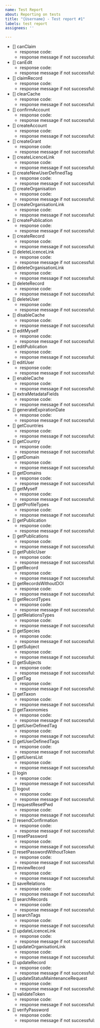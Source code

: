```yaml
---
name: Test Report
about: Reporting on tests
title: "{Username} - Test report #1"
labels: test report
assignees: ''

---
```


- [] canClaim
    - response code:
    - response message if not successful:
- [] canEdit
    - response code:
    - response message if not successful:
- [] claimRecord
    - response code:
    - response message if not successful:
- [] clearCache
    - response code:
    - response message if not successful:
- [] confirmAccount
    - response code:
    - response message if not successful:
- [] createAccount
    - response code:
    - response message if not successful:
- [] createGrant
    - response code:
    - response message if not successful:
- [] createLicenceLink
    - response code:
    - response message if not successful:
- [] createNewUserDefinedTag
    - response code:
    - response message if not successful:
- [] createOrganisation
    - response code:
    - response message if not successful:
- [] createOrganisationLink
    - response code:
    - response message if not successful:
- [] createPublication
    - response code:
    - response message if not successful:
- [] createRecord
    - response code:
    - response message if not successful:
- [] deleteLicenceLink
    - response code:
    - response message if not successful:
- [] deleteOrganisationLink
    - response code:
    - response message if not successful:
- [] deleteRecord
    - response code:
    - response message if not successful:
- [] deleteUser
    - response code:
    - response message if not successful:
- [] disableCache
    - response code:
    - response message if not successful:
- [] editMyself
    - response code:
    - response message if not successful:
- [] editPublication
    - response code:
    - response message if not successful:
- [] editUser
    - response code:
    - response message if not successful:
- [] enableCache
    - response code:
    - response message if not successful:
- [] extraMetadataFields
    - response code:
    - response message if not successful:
- [] generateExpirationDate
    - response code:
    - response message if not successful:
- [] getCountries
    - response code:
    - response message if not successful:
- [] getCountry
    - response code:
    - response message if not successful:
- [] getDomain
    - response code:
    - response message if not successful:
- [] getDomains
    - response code:
    - response message if not successful:
- [] getMyself
    - response code:
    - response message if not successful:
- [] getProfileTypes
    - response code:
    - response message if not successful:
- [] getPublication
    - response code:
    - response message if not successful:
- [] getPublications
    - response code:
    - response message if not successful:
- [] getPublicUser
    - response code:
    - response message if not successful:
- [] getRecord
    - response code:
    - response message if not successful:
- [] getRecordsWithoutDOI
    - response code:
    - response message if not successful:
- [] getRecordTypes
    - response code:
    - response message if not successful:
- [] getRelationsTypes
    - response code:
    - response message if not successful:
- [] getSpecies
    - response code:
    - response message if not successful:
- [] getSubject
    - response code:
    - response message if not successful:
- [] getSubjects
    - response code:
    - response message if not successful:
- [] getTag
    - response code:
    - response message if not successful:
- [] getTaxon
    - response code:
    - response message if not successful:
- [] getTaxonomies
    - response code:
    - response message if not successful:
- [] getUserDefinedTag
    - response code:
    - response message if not successful:
- [] getUserDefinedTags
    - response code:
    - response message if not successful:
- [] getUsersList
    - response code:
    - response message if not successful:
- [] login
    - response code:
    - response message if not successful:
- [] logout
    - response code:
    - response message if not successful:
- [] requestResetPwd
    - response code:
    - response message if not successful:
- [] resendConfirmation
    - response code:
    - response message if not successful:
- [] resetPassword
    - response code:
    - response message if not successful:
- [] resetPasswordWithoutToken
    - response code:
    - response message if not successful:
- [] reviewRecord
    - response code:
    - response message if not successful:
- [] saveRelations
    - response code:
    - response message if not successful:
- [] searchRecords
    - response code:
    - response message if not successful:
- [] searchTags
    - response code:
    - response message if not successful:
- [] updateLicenceLink
    - response code:
    - response message if not successful:
- [] updateOrganisationLink
    - response code:
    - response message if not successful:
- [] updateRecord
    - response code:
    - response message if not successful:
- [] updateStatusMaintenanceRequest
    - response code:
    - response message if not successful:
- [] validateToken
    - response code:
    - response message if not successful:
- [] verifyPassword
    - response code:
    - response message if not successful:
